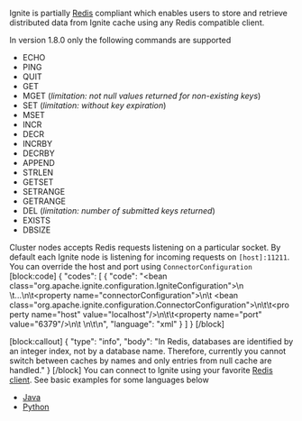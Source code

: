 Ignite is partially [Redis](http://redis.io/) compliant which enables users to store and retrieve distributed data from Ignite cache using any Redis compatible client.

In version 1.8.0 only the following commands are supported
- ECHO
- PING
- QUIT
- GET
- MGET (*limitation: not null values returned for non-existing keys*)
- SET (*limitation: without key expiration*)
- MSET
- INCR
- DECR
- INCRBY
- DECRBY
- APPEND
- STRLEN
- GETSET
- SETRANGE
- GETRANGE
- DEL (*limitation: number of submitted keys returned*)
- EXISTS
- DBSIZE

Cluster nodes accepts Redis requests listening on a particular socket. By default each Ignite node is listening for incoming requests on `[host]:11211`. You can override the host and port using `ConnectorConfiguration`
[block:code]
{
  "codes": [
    {
      "code": "<bean class=\"org.apache.ignite.configuration.IgniteConfiguration\">\n  \t...\n\t<property name=\"connectorConfiguration\">\n\t    <bean class=\"org.apache.ignite.configuration.ConnectorConfiguration\">\n\t\t<property name=\"host\" value=\"localhost\"/>\n\t\t<property name=\"port\" value=\"6379\"/>\n\t    </bean>\n\t</property>\n</bean>",
      "language": "xml"
    }
  ]
}
[/block]

[block:callout]
{
  "type": "info",
  "body": "In Redis, databases are identified by an integer index, not by a database name. Therefore, currently you cannot switch between caches by names and only entries from null cache are handled."
}
[/block]
You can connect to Ignite using your favorite [Redis client](http://redis.io/clients). See basic examples for some languages below
- [Java](#java)
- [Python](#python)